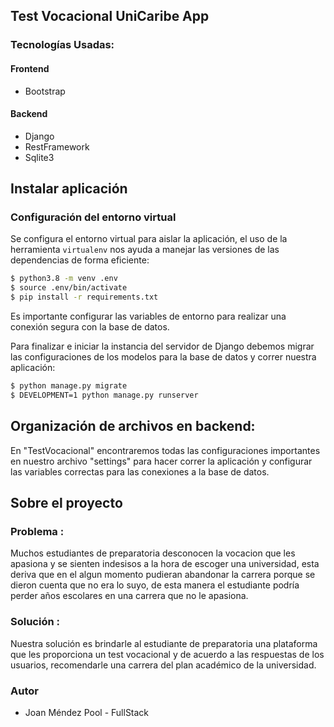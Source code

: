## Test Vocacional UniCaribe App

### Tecnologías Usadas:

#### Frontend

- Bootstrap

#### Backend

- Django
- RestFramework
- Sqlite3


## Instalar aplicación


### Configuración del entorno virtual
Se configura el entorno virtual para aislar la aplicación, el uso de la herramienta `virtualenv` nos ayuda a manejar las versiones de las dependencias de forma eficiente:

```sh
$ python3.8 -m venv .env
$ source .env/bin/activate
$ pip install -r requirements.txt
```

Es importante configurar las variables de entorno para realizar una conexión segura con la base de datos.

Para finalizar e iniciar la instancia del servidor de Django debemos migrar las configuraciones de los modelos para la base de datos y correr nuestra aplicación:

```sh
$ python manage.py migrate
$ DEVELOPMENT=1 python manage.py runserver
```

## Organización de archivos en backend:
En "TestVocacional" encontraremos todas las configuraciones importantes en nuestro archivo "settings" para hacer correr la aplicación y configurar las variables correctas para las conexiones a la base de datos.

## Sobre el proyecto

### Problema :

Muchos estudiantes de preparatoria desconocen la vocacion que les apasiona y se sienten indesisos a la hora de escoger una universidad, esta deriva que en el algun momento pudieran abandonar la carrera porque se dieron cuenta que no era lo suyo, de esta manera el estudiante podría perder años escolares en una carrera que no le apasiona.
### Solución :
Nuestra solución es brindarle al estudiante de preparatoria una plataforma que les proporciona un test vocacional y de acuerdo a las respuestas de los usuarios, recomendarle una carrera del plan académico de la universidad.

### Autor
- Joan Méndez Pool - FullStack